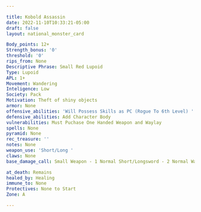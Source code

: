```yaml
---

title: Kobold Assassin
date: 2022-11-10T10:33:21-05:00
draft: false
layout: national_monster_card

Body_points: 12+
Strength_bonus: '0'
threshold: '0'
rips_from: None
Descriptive Phrase: Small Red Lupoid
Type: Lupoid
APL: 1+
Movement: Wandering
Inteligence: Low
Society: Pack
Motivation: Theft of shiny objects
armor: None
offensive_abilities: 'Will Possess Skills as PC (Rogue To 6th Level) '
defensive_abilities: Add Character Body
vulnerabilities: Must Puchase One Handed Weapon and Waylay
spells: None
pyramid: None
rec_treasure: ''
notes: None
weapon_use: 'Short/Long '
claws: None
base_damage_call: Small Weapon - 1 Normal Short/Longsword - 2 Normal Waylay - Waylay  1

at_death: Remains
healed_by: Healing
immune_to: None
Protectives: None to Start
Zone: A

---
```






